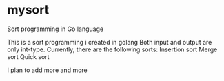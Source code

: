 # mysort
Sort programming in Go language

This is a sort programming i created in golang
Both input and output are only int-type.
Currently, there are the following sorts:
Insertion sort
Merge sort
Quick sort

I plan to add more and more